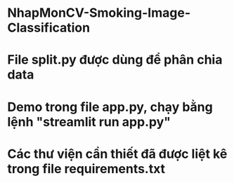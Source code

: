 # NhapMonCV-Smoking-Image-Classification
# File split.py được dùng để phân chia data
# Demo trong file app.py, chạy bằng lệnh "streamlit run app.py"
# Các thư viện cần thiết đã được liệt kê trong file requirements.txt

